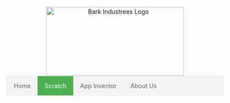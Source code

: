 <!DOCTYPE html>
<html>
<head>

<title>Bark Industrees</title>

</head>
<body>

<center><img src="http://s22.postimg.org/ocj02c6o1/Logo_1.png" alt="Bark Industrees Logo" style="width:320px;height:160px;"></center>


<style>
ul {
    list-style-type: none;
    margin: 0;
    padding: 0;
    overflow: hidden;
    border: 1px solid #e7e7e7;
    background-color: #f3f3f3;
}

li {
    float: left;
}

li a {
    display: block;
    color: #666;
    text-align: center;
    padding: 14px 16px;
    text-decoration: none;
}

li a:hover:not(.active) {
    background-color: #ddd;
}

li a.active {
    color: white;
    background-color: #4CAF50;
}
</style>
</head>
<body>

<ul>
  <li><a href="http://htmlpreview.github.io/?https://github.com/BarkIndutress/HomePage/blob/master/Code">Home</a></li>
  <li><a class="active"a href="http://htmlpreview.github.io/?https://github.com/BarkIndutress/Scratch/blob/master/Code">Scratch</a></li>
  <li><a href="http://htmlpreview.github.io/?https://github.com/BarkIndutress/AppInventor/blob/master/Code">App Inventor</a></li>
  <li><a href="http://htmlpreview.github.io/?https://github.com/BarkIndutress/AboutUs/blob/master/Code">About Us</a></li>
</ul>
